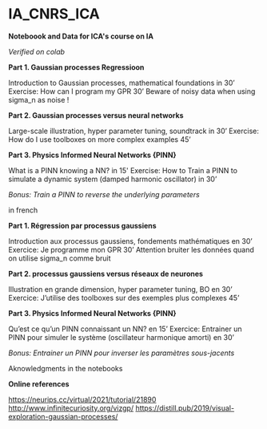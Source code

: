 # IA_CNRS_ICA
**Noteboook and Data for ICA's course on IA**

*Verified on colab*

**Part 1. Gaussian processes Regressioon**

Introduction to Gaussian processes, mathematical foundations in 30’
Exercise: How can I program my GPR 30’
Beware of noisy data when using sigma_n as noise !

**Part 2. Gaussian processes versus neural networks**

Large-scale illustration, hyper parameter tuning, soundtrack in 30’
Exercise: How do I use toolboxes on more complex examples 45’

**Part 3. Physics Informed Neural Networks {PINN}**

What is a PINN knowing a NN? in 15'
Exercise: How to Train a PINN to simulate a dynamic system (damped harmonic oscillator) in 30’


*Bonus: Train a PINN to reverse the underlying parameters*

in french 

**Part 1. Régression par processus gaussiens**

Introduction aux processus gaussiens, fondements mathématiques en 30’
Exercice: Je programme mon GPR 30’
Attention  bruiter les données quand on utilise sigma_n comme bruit

**Part 2. processus gaussiens versus réseaux de neurones**

Illustration en grande dimension, hyper parameter tuning, BO en 30’
Exercice: J’utilise des toolboxes sur des exemples plus complexes 45’

**Part 3. Physics Informed Neural Networks {PINN}**

Qu’est ce qu’un PINN connaissant un NN? en 15’
Exercice: Entrainer un PINN pour simuler le système (oscillateur harmonique amorti) en 30’


*Bonus: Entrainer un PINN pour inverser les paramètres sous-jacents*


Aknowledgments in the notebooks

**Online references**

https://neurips.cc/virtual/2021/tutorial/21890
http://www.infinitecuriosity.org/vizgp/
https://distill.pub/2019/visual-exploration-gaussian-processes/

